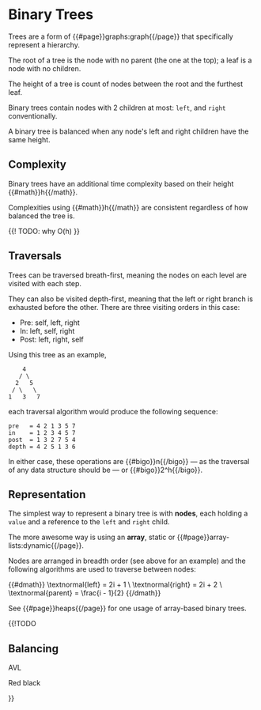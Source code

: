 # Binary Trees

Trees are a form of {{#page}}graphs:graph{{/page}} that specifically represent a
hierarchy.

The root of a tree is the node with no parent (the one at the top); a leaf is a node
with no children.

The height of a tree is count of nodes between the root and the furthest leaf.

Binary trees contain nodes with 2 children at most: `left`, and `right`
conventionally.

A binary tree is balanced when any node's left and right children have the same height.

## Complexity

Binary trees have an additional time complexity based on their height
{{#math}}h{{/math}}.

Complexities using {{#math}}h{{/math}} are consistent regardless of how
balanced the tree is.

{{! TODO: why O(h) }}

## Traversals

Trees can be traversed breath-first, meaning the nodes on each level
are visited with each step.

They can also be visited depth-first, meaning that the left or right branch
is exhausted before the other. There are three visiting orders in this case:

- Pre: self, left, right
- In: left, self, right
- Post: left, right, self

Using this tree as an example,

```
    4
   / \
  2   5
 / \   \
1   3   7
```

each traversal algorithm would produce the following sequence:

```
pre   = 4 2 1 3 5 7
in    = 1 2 3 4 5 7
post  = 1 3 2 7 5 4
depth = 4 2 5 1 3 6
```

In either case, these operations are {{#bigo}}n{{/bigo}} &mdash; as the traversal of any
data structure should be &mdash; or {{#bigo}}2^h{{/bigo}}.

## Representation

The simplest way to represent a binary tree is with **nodes**, each holding a `value`
and a reference to the `left` and `right` child.

The more awesome way is using an **array**, static or {{#page}}array-lists:dynamic{{/page}}.

Nodes are arranged in breadth order (see above for an example) and the following algorithms
are used to traverse between nodes:

{{#dmath}}
\textnormal{left} = 2i + 1 \\
\textnormal{right} = 2i + 2 \\
\textnormal{parent} = \frac{i - 1}{2}
{{/dmath}}

See {{#page}}heaps{{/page}} for one usage of array-based binary trees.

{{!TODO

## Balancing

AVL

Red black

}}

